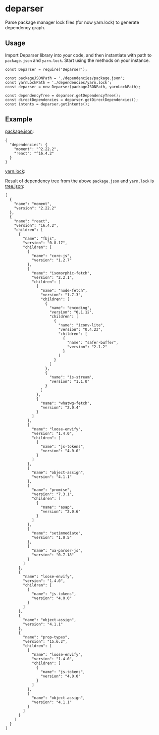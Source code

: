 # deparser
Parse package manager lock files (for now yarn.lock) to generate dependency graph.

## Usage
Import Deparser library into your code,
and then instantiate with path to `package.json` and `yarn.lock`.
Start using the methods on your instance.

```
const Deparser = require('Deparser');

const packageJSONPath = './dependencies/package.json';
const yarnLockPath = './dependencies/yarn.lock';
const deparser = new Deparser(packageJSONPath, yarnLockPath);

const dependencyTree = deparser.getDependencyTree();
const directDependencies = deparser.getDirectDependencies();
const intents = deparser.getIntents();
```

## Example
[package.json](https://github.com/monshi/deparser/blob/master/test/fixture/package.json):
```
{
  "dependencies": {
    "moment": "^2.22.2",
    "react": "^16.4.2"
  }
}
```

[yarn.lock](https://github.com/monshi/deparser/blob/master/test/fixture/yarn.lock):

Result of dependency tree from the above `package.json` and `yarn.lock` is [tree.json](https://github.com/monshi/deparser/blob/master/test/fixture/tree.json):
```
[
  {
    "name": "moment",
    "version": "2.22.2"
  },
  {
    "name": "react",
    "version": "16.4.2",
    "children": [
      {
        "name": "fbjs",
        "version": "0.8.17",
        "children": [
          {
            "name": "core-js",
            "version": "1.2.7"
          },
          {
            "name": "isomorphic-fetch",
            "version": "2.2.1",
            "children": [
              {
                "name": "node-fetch",
                "version": "1.7.3",
                "children": [
                  {
                    "name": "encoding",
                    "version": "0.1.12",
                    "children": [
                      {
                        "name": "iconv-lite",
                        "version": "0.4.23",
                        "children": [
                          {
                            "name": "safer-buffer",
                            "version": "2.1.2"
                          }
                        ]
                      }
                    ]
                  },
                  {
                    "name": "is-stream",
                    "version": "1.1.0"
                  }
                ]
              },
              {
                "name": "whatwg-fetch",
                "version": "2.0.4"
              }
            ]
          },
          {
            "name": "loose-envify",
            "version": "1.4.0",
            "children": [
              {
                "name": "js-tokens",
                "version": "4.0.0"
              }
            ]
          },
          {
            "name": "object-assign",
            "version": "4.1.1"
          },
          {
            "name": "promise",
            "version": "7.3.1",
            "children": [
              {
                "name": "asap",
                "version": "2.0.6"
              }
            ]
          },
          {
            "name": "setimmediate",
            "version": "1.0.5"
          },
          {
            "name": "ua-parser-js",
            "version": "0.7.18"
          }
        ]
      },
      {
        "name": "loose-envify",
        "version": "1.4.0",
        "children": [
          {
            "name": "js-tokens",
            "version": "4.0.0"
          }
        ]
      },
      {
        "name": "object-assign",
        "version": "4.1.1"
      },
      {
        "name": "prop-types",
        "version": "15.6.2",
        "children": [
          {
            "name": "loose-envify",
            "version": "1.4.0",
            "children": [
              {
                "name": "js-tokens",
                "version": "4.0.0"
              }
            ]
          },
          {
            "name": "object-assign",
            "version": "4.1.1"
          }
        ]
      }
    ]
  }
]
```
